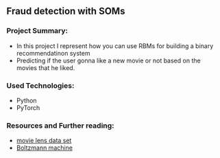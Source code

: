 ## Fraud detection with SOMs
### Project Summary:

+ In this project I represent how you can use RBMs for building a binary recommendatinon system
+ Predicting if the user gonna like a new movie or not based on the movies that he liked.

### Used Technologies: 
- Python 
- PyTorch

### Resources and Further reading:
- [movie lens data set](https://grouplens.org/datasets/movielens/)
- [Boltzmann machine](https://en.wikipedia.org/wiki/Boltzmann_machine) 

